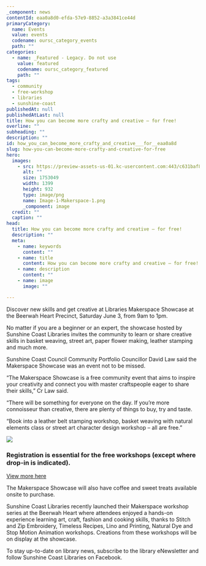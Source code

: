 ```yaml
---
_component: news
contentId: eaa0a8d0-efda-57e9-8852-a3a3841ce44d
primaryCategory:
  name: Events
  value: events
  codename: oursc_category_events
  path: ""
categories:
  - name: _Featured - Legacy. Do not use
    value: featured
    codename: oursc_category_featured
    path: ""
tags:
  - community
  - free-workshop
  - libraries
  - sunshine-coast
publishedAt: null
publishedAtLast: null
title: How you can become more crafty and creative – for free!
overline: ""
subheading: ""
description: ""
id: how_you_can_become_more_crafty_and_creative___for__eaa0a8d
slug: how-you-can-become-more-crafty-and-creative-for-free
hero:
  images:
    - src: https://preview-assets-us-01.kc-usercontent.com:443/c631baf8-1b46-001f-580c-d0001b68b4a8/1361630c-8939-4716-9aa8-0cc0713000c3/Image-1-Makerspace-1.png
      alt: ""
      size: 1753049
      width: 1399
      height: 932
      type: image/png
      name: Image-1-Makerspace-1.png
      _component: image
  credit: ""
  caption: ""
head:
  title: How you can become more crafty and creative – for free!
  description: ""
  meta:
    - name: keywords
      content: ""
    - name: title
      content: How you can become more crafty and creative – for free!
    - name: description
      content: ""
    - name: image
      image: ""

---
```

Discover new skills and get creative at Libraries Makerspace Showcase at the Beerwah Heart Precinct, Saturday June 3, from 9am to 1pm.

No matter if you are a beginner or an expert, the showcase hosted by Sunshine Coast Libraries invites the community to learn or share creative skills in basket weaving, street art, paper flower making, leather stamping and much more.

Sunshine Coast Council Community Portfolio Councillor David Law said the Makerspace Showcase was an event not to be missed.

“The Makerspace Showcase is a free community event that aims to inspire your creativity and connect you with master craftspeople eager to share their skills,” Cr Law said.

“There will be something for everyone on the day. If you’re more connoisseur than creative, there are plenty of things to buy, try and taste.

“Book into a leather belt stamping workshop, basket weaving with natural elements class or street art character design workshop – all are free.”

![](https://preview-assets-us-01.kc-usercontent.com:443/c631baf8-1b46-001f-580c-d0001b68b4a8/c7f4e4ed-000c-4df9-a408-a90157d40d1d/Flower-making-Makerspace-Showcase.jpg)

### Registration is essential for the free workshops (except where drop-in is indicated).

[View more here](https://library.sunshinecoast.qld.gov.au/whats-on/makerspace-showcase)


The Makerspace Showcase will also have coffee and sweet treats available onsite to purchase.

Sunshine Coast Libraries recently launched their Makerspace workshop series at the Beerwah Heart where attendees enjoyed a hands-on experience learning art, craft, fashion and cooking skills, thanks to Stitch and Zip Embroidery, Timeless Recipes, Lino and Printing, Natural Dye and Stop Motion Animation workshops. Creations from these workshops will be on display at the showcase.

To stay up-to-date on library news, subscribe to the library eNewsletter and follow Sunshine Coast Libraries on Facebook.
